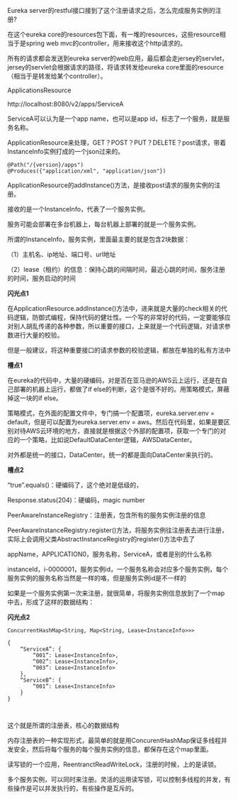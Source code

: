 



Eureka server的restful接口接到了这个注册请求之后，怎么完成服务实例的注册?

 

在这个eureka core的resources包下面，有一堆的resources，这些resource相当于是spring web mvc的controller，用来接收这个http请求的。

 

所有的请求都会发送到eureka server的web应用，最后都会走jersey的servlet，jersey的servlet会根据请求的路径，将请求转发给eureka core里面的resource（相当于是转发给某个controller）。

 

ApplicationsResource

http://localhost:8080/v2/apps/ServiceA

ServiceA可以认为是一个app name，也可以是app id，标志了一个服务，就是服务名称。

ApplicationResource来处理，GET？POST？PUT？DELETE？post请求，带着InstanceInfo实例打成的一个json过来的。

 

```
@Path("/{version}/apps")
@Produces({"application/xml", "application/json"})
```



ApplicationResource的addInstance()方法，是接收post请求的服务实例的注册。

接收的是一个InstanceInfo，代表了一个服务实例。

服务可能会部署在多台机器上，每台机器上部署的就是一个服务实例。

所谓的InstanceInfo，服务实例，里面最主要的就是包含2块数据：

 

（1）主机名、ip地址、端口号、url地址

（2）lease（租约）的信息：保持心跳的间隔时间，最近心跳的时间，服务注册的时间，服务启动的时间

 

**闪光点1**

 

在ApplicationResource.addInstance()方法中，进来就是大量的check相关的代码逻辑，防御式编程，保持代码的健壮性。一个写的非常好的代码，一定要能够应对别人胡乱传递的各种参数，所以重要的接口，上来就是一个代码逻辑，对请求参数进行大量的校验。

 

但是一般建议，将这种重要接口的请求参数的校验逻辑，都放在单独的私有方法中

 

**槽点1**

 

在eureka的代码中，大量的硬编码，对是否在亚马逊的AWS云上运行，还是在自己部署的机器上运行，都做了if else的判断，这个是很不好的。用策略模式，屏蔽掉这一块的if else。

 

策略模式，在外面的配置文件中，专门搞一个配置项，eureka.server.env = default，但是可以配置为eureka.server.env = aws。然后在代码里，如果是要区别对待AWS云环境的地方，直接就是根据这个外部的配置项，获取一个专门的对应的一个策略，比如说DefaultDataCenter逻辑，AWSDataCenter。

 

对外都是统一的接口，DataCenter。统一的都是面向DataCenter来执行的。

 

**槽点2**

 

“true”.equals()：硬编码了，这个绝对是低级的，

 

Response.status(204)：硬编码，magic number

 

PeerAwareInstanceRegistry：注册表，包含所有的服务实例注册的信息

 

PeerAwareInstanceRegistry.register()方法，将服务实例往注册表去进行注册，实际上会调用父类AbstractInstanceRegistry的register()方法中去了

 

appName，APPLICATION0，服务名称，ServiceA，或者是别的什么名称

 

instanceId，i-0000001，服务实例id，一个服务名称会对应多个服务实例，每个服务实例的服务名称当然是一样的咯，但是服务实例id是不一样的

 

如果是一个服务实例第一次来注册，就很简单，将服务实例信息放到了一个map中去，形成了这样的数据结构：

 

**闪光点2**

 

```
ConcurrentHashMap<String, Map<String, Lease<InstanceInfo>>>

{
	“ServiceA”: {
		“001”: Lease<InstanceInfo>,
		“002”: Lease<InstanceInfo>,
		“003”: Lease<InstanceInfo>
	},
	“ServiceB”: {
		“001”: Lease<InstanceInfo>
	}
}

 
```

这个就是所谓的注册表，核心的数据结构

 

内存注册表的一种实现形式，最简单的就是用ConcurentHashMap保证多线程并发安全，然后将每个服务的每个服务实例的信息，都保存在这个map里面。

读写锁的一个应用，ReentranctReadWriteLock，注册的时候，上的是读锁。

多个服务实例，可以同时来注册。灵活的运用读写锁，可以控制多线程的并发，有些操作是可以并发执行的，有些操作是互斥的。

 

 


